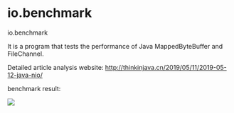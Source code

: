 # io.benchmark
io.benchmark

It is a program that tests the performance of Java MappedByteBuffer and FileChannel.

Detailed article analysis website: http://thinkinjava.cn/2019/05/11/2019-05-12-java-nio/

benchmark result:

![](https://upload-images.jianshu.io/upload_images/4236553-31e313b87612dde2.png?imageMogr2/auto-orient/strip%7CimageView2/2/w/1240)
